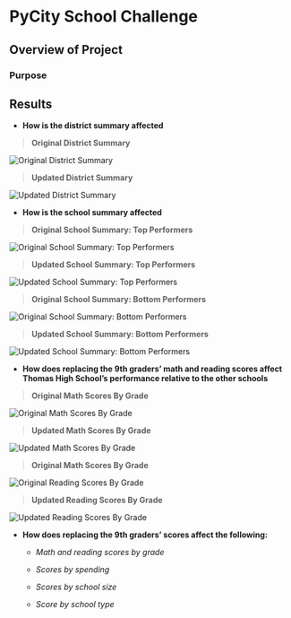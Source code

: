 # PyCity School Challenge

## Overview of Project

### Purpose  

## Results


- **How is the district summary affected**

>**Original District Summary**

![Original District Summary](https://github.com/MaureenFromuth/School_Districts_Analysis/blob/master/District_Summary-Original.png)

>**Updated District Summary**

![Updated District Summary](https://github.com/MaureenFromuth/School_Districts_Analysis/blob/master/District_Summary-Updated.png)



- **How is the school summary affected**

>**Original School Summary: Top Performers**

![Original School Summary: Top Performers](https://github.com/MaureenFromuth/School_Districts_Analysis/blob/master/School_Summary_Top-Original.png)

>**Updated School Summary: Top Performers**

![Updated School Summary: Top Performers](https://github.com/MaureenFromuth/School_Districts_Analysis/blob/master/School_Summary_Top-Updated.png)

>**Original School Summary: Bottom Performers**

![Original School Summary: Bottom Performers](https://github.com/MaureenFromuth/School_Districts_Analysis/blob/master/School_Summary_Bottom-Original.png)

>**Updated School Summary: Bottom Performers**

![Updated School Summary: Bottom Performers](https://github.com/MaureenFromuth/School_Districts_Analysis/blob/master/School_Summary_Bottom-Updated.png)


- **How does replacing the 9th graders’ math and reading scores affect Thomas High School’s performance relative to the other schools**

>**Original Math Scores By Grade**

![Original Math Scores By Grade](https://github.com/MaureenFromuth/School_Districts_Analysis/blob/master/Math_Score_by_Grade-Original.png)

>**Updated Math Scores By Grade**

![Updated Math Scores By Grade](https://github.com/MaureenFromuth/School_Districts_Analysis/blob/master/Math_Score_by_Grade-Updated.png)


>**Original Math Scores By Grade**

![Original Reading Scores By Grade](https://github.com/MaureenFromuth/School_Districts_Analysis/blob/master/Reading_Score_by_Grade-Original.png)

>**Updated Reading Scores By Grade**

![Updated Reading Scores By Grade](https://github.com/MaureenFromuth/School_Districts_Analysis/blob/master/Reading_Score_by_Grade-Updated.png)



- **How does replacing the 9th graders’ scores affect the following:**

	- *Math and reading scores by grade*

	- *Scores by spending*

	- *Scores by school size*

	- *Score by school type*
